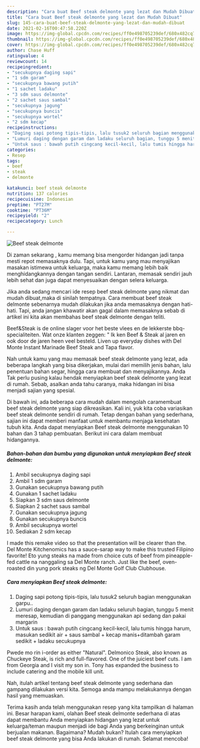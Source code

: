 ```yaml
---
description: "Cara buat Beef steak delmonte yang lezat dan Mudah Dibuat"
title: "Cara buat Beef steak delmonte yang lezat dan Mudah Dibuat"
slug: 145-cara-buat-beef-steak-delmonte-yang-lezat-dan-mudah-dibuat
date: 2021-02-16T00:47:58.220Z
image: https://img-global.cpcdn.com/recipes/ff0e498705239def/680x482cq70/beef-steak-delmonte-foto-resep-utama.jpg
thumbnail: https://img-global.cpcdn.com/recipes/ff0e498705239def/680x482cq70/beef-steak-delmonte-foto-resep-utama.jpg
cover: https://img-global.cpcdn.com/recipes/ff0e498705239def/680x482cq70/beef-steak-delmonte-foto-resep-utama.jpg
author: Chase Huff
ratingvalue: 4
reviewcount: 14
recipeingredient:
- "secukupnya daging sapi"
- "1 sdm garam"
- "secukupnya bawang putih"
- "1 sachet ladaku"
- "3 sdm saus delmonte"
- "2 sachet saus sambal"
- "secukupnya jagung"
- "secukupnya buncis"
- "secukupnya wortel"
- "2 sdm kecap"
recipeinstructions:
- "Daging sapi potong tipis-tipis, lalu tusuk2 seluruh bagian menggunakan garpu.."
- "Lumuri daging dengan garam dan ladaku seluruh bagian, tunggu 5 menit meresap, kemudian di panggang menggunakan api sedang dan pakai margarin"
- "Untuk saus : bawah putih cingcang kecil-kecil, lalu tumis hingga harum, masukan sedikit air + saus sambal + kecap manis+ditambah garam sedikit + ladaku secukupnya"
categories:
- Resep
tags:
- beef
- steak
- delmonte

katakunci: beef steak delmonte 
nutrition: 137 calories
recipecuisine: Indonesian
preptime: "PT27M"
cooktime: "PT36M"
recipeyield: "2"
recipecategory: Lunch

---
```



![Beef steak delmonte](https://img-global.cpcdn.com/recipes/ff0e498705239def/680x482cq70/beef-steak-delmonte-foto-resep-utama.jpg)

Di zaman  sekarang , kamu memang bisa mengorder hidangan jadi tanpa mesti repot memasaknya dulu. Tapi, untuk kamu yang mau menyajikan masakan istimewa untuk keluarga, maka kamu memang lebih baik menghidangkannya dengan tangan sendiri. Lantaran, memasak sendiri jauh lebih sehat dan juga dapat menyesuaikan dengan selera keluarga.

Jika anda sedang mencari ide resep beef steak delmonte yang nikmat dan mudah dibuat,maka di sinilah tempatnya. Cara membuat beef steak delmonte  sebenarnya mudah dilakukan jika anda memasaknya dengan hati-hati. Tapi, anda jangan khawatir akan gagal dalam memasaknya 
sebab di artikel ini kita akan membahas beef steak delmonte dengan teliti.  

Beef&amp;Steak is de online slager voor het beste vlees en de lekkerste bbq-specialiteiten. Wat onze klanten zeggen: &#34; Ik ken Beef &amp; Steak al jaren en ook door de jaren heen veel besteld. Liven up everyday dishes with Del Monte Instant Marinade Beef Steak and Tapa flavor.

Nah untuk kamu yang mau memasak beef steak delmonte yang lezat, ada beberapa langkah yang bisa dikerjakan, mulai dari memilih jenis bahan, lalu penentuan bahan segar, hingga cara membuat dan menyajikannya. Anda Tak perlu pusing kalau hendak menyiapkan beef steak delmonte yang lezat di rumah. Sebab, asalkan anda  tahu caranya, maka hidangan ini bisa menjadi sajian yang spesial.

Di bawah ini, ada beberapa cara mudah dalam mengolah caramembuat beef steak delmonte yang siap dikreasikan. Kali ini, yuk kita coba variasikan beef steak delmonte sendiri di rumah. Tetap dengan bahan yang sederhana, sajian ini dapat memberi manfaat untuk membantu menjaga kesehatan tubuh kita. Anda dapat menyiapkan Beef steak delmonte menggunakan 10 bahan dan 3 tahap pembuatan. Berikut ini cara dalam membuat hidangannya.

<!--inarticleads1-->

##### Bahan-bahan dan bumbu yang digunakan untuk menyiapkan Beef steak delmonte:

1. Ambil secukupnya daging sapi
1. Ambil 1 sdm garam
1. Gunakan secukupnya bawang putih
1. Gunakan 1 sachet ladaku
1. Siapkan 3 sdm saus delmonte
1. Siapkan 2 sachet saus sambal
1. Gunakan secukupnya jagung
1. Gunakan secukupnya buncis
1. Ambil secukupnya wortel
1. Sediakan 2 sdm kecap


I made this remake video so that the presentation will be clearer than the. Del Monte Kitchenomics has a sauce-sarap way to make this trusted Filipino favorite! Eto yung steaks na made from choice cuts of beef from pineapple-fed cattle na nanggaling sa Del Monte ranch. Just like the beef, oven-roasted din yung pork steaks ng Del Monte Golf Club Clubhouse. 

<!--inarticleads2-->

##### Cara menyiapkan Beef steak delmonte:

1. Daging sapi potong tipis-tipis, lalu tusuk2 seluruh bagian menggunakan garpu..
1. Lumuri daging dengan garam dan ladaku seluruh bagian, tunggu 5 menit meresap, kemudian di panggang menggunakan api sedang dan pakai margarin
1. Untuk saus : bawah putih cingcang kecil-kecil, lalu tumis hingga harum, masukan sedikit air + saus sambal + kecap manis+ditambah garam sedikit + ladaku secukupnya


Pwede mo rin i-order as either &#34;Natural&#34;. Delmonico Steak, also known as Chuckeye Steak, is rich and full-flavored. One of the juiciest beef cuts. I am from Georgia and I visit my son in. Tony has expanded the business to include catering and the mobile kill unit. 

Nah, itulah artikel tentang  beef steak delmonte  yang sederhana dan gampang dilakukan versi kita. Semoga anda mampu melakukannya dengan hasil yang memuaskan. 

Terima kasih anda telah menggunakan resep yang kita tampilkan di halaman ini. Besar harapan kami, olahan  Beef steak delmonte sederhana di atas dapat membantu Anda menyiapkan hidangan yang lezat untuk keluarga/teman maupun menjadi ide bagi Anda yang berkeinginan untuk berjualan makanan. Bagaimana? Mudah bukan? Itulah cara menyiapkan beef steak delmonte yang bisa Anda lakukan di rumah. Selamat mencoba!

